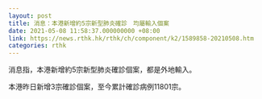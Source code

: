 ```yaml
---
layout: post
title: 消息：本港新增約5宗新型肺炎確診　均屬輸入個案
date: 2021-05-08 11:58:37.000000000 +08:00
link: https://news.rthk.hk/rthk/ch/component/k2/1589858-20210508.htm
categories: rthk
---
```


消息指，本港新增約5宗新型肺炎確診個案，都是外地輸入。

本港昨日新增3宗確診個案，至今累計確診病例11801宗。
